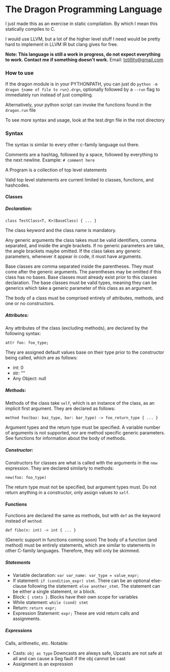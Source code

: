 # **The Dragon Programming Language**

I just made this as an exercise in static compilation. By which I mean this statically compiles to C.

I would use LLVM, but a lot of the higher level stuff I need would be pretty hard to 
implement in LLVM IR but clang gives for free.

**Note: This language is still a work in progress, do not expect everything to work. Contact me if something doesn't work.**
Email: totillity@gmail.com

### How to use

If the dragon module is in your PYTHONPATH, you can just do `python -m dragon {name of file to run}.drgn`, 
optionally followed by a `--run` flag to immediately run instead of just compiling.

Alternatively, your python script can invoke the functions found in the `dragon.run` file

To see more syntax and usage, look at the test.drgn file in the root directory

### Syntax
The syntax is similar to every other c-family language out there.

Comments are a hashtag, followed by a space, followed by everything to the next newline.
Example: `# comment here`

A Program is a collection of top level statements

Valid top level statements are current limited to classes, functions, and hashcodes.

#### Classes

##### Declaration:

`class TestClass<T, K>(BaseClass) { ... }`

The class keyword and the class name is mandatory. 

Any generic arguments the class takes must be valid identifiers, comma separated, and inside the angle brackets.
If no generic parameters are take, the angle brackets maybe omitted.
If the class takes any generic parameters, whenever it appear in code, it must have arguments. 

Base classes are comma separated inside the parentheses. They must come after the generic arguments.
The parentheses may be omitted if this class has no bases.
Base classes must already exist prior to this classes declaration. 
The base classes must be valid types, meaning they can be generics which take a generic parameter of this class as an argument.

The body of a class must be comprised entirely of attributes, methods, and one or no constructors.

##### Attributes:

Any attributes of the class (excluding methods), are declared by the following syntax:

`attr foo: foo_type;`

They are assigned default values base on their type prior to the constructor being called, which are as follows:
* int: 0
* str: ""
* Any Object: null


##### Methods:

Methods of the class take `self`, which is an instance of the class, as an implicit first argument. They are declared as follows:

`method foo(baz: baz_type, bar: bar_type) -> foo_return_type { ... }`

Argument types and the return type must be specified. A variable number of arguments is not supported, nor are method specific generic parameters.
See functions for information about the body of methods.


##### Constructor:

Constructors for classes are what is called with the arguments in the `new` expression. They are declared similarly to methods:

`new(foo: foo_type)`

The return type must not be specified, but argument types must. Do not return anything in a constructor, only assign values to `self`.


#### Functions

Functions are declared the same as methods, but with `def` as the keyword instead of `method`:

`def fibo(n: int) -> int { ... }`

(Generic support in functions coming soon)
The body of a function (and method) must be entirely statements, which are similar to statements in other C-family languages. Therefore, they will only be skimmed.

##### Statements

* Variable declaration: `var var_name: var_type = value_expr;`
* If statement: `if (condition_expr) stmt`. There can be an optional else-clause following the statement: `else another_stmt`. The statement can be either a single statement, or a block.
* Block: `{ stmts }`. Blocks have their own scope for variables
* While statement: `while (cond) stmt`
* Return: `return expr;`
* Expression Statement: `expr;` These are void return calls and assignments.


##### Expressions
Calls, arithmetic, etc.
Notable:

* Casts: `obj as type` Downcasts are always safe, Upcasts are not safe at all and can cause a Seg fault if the obj cannot be cast
* Assignment is an expression
